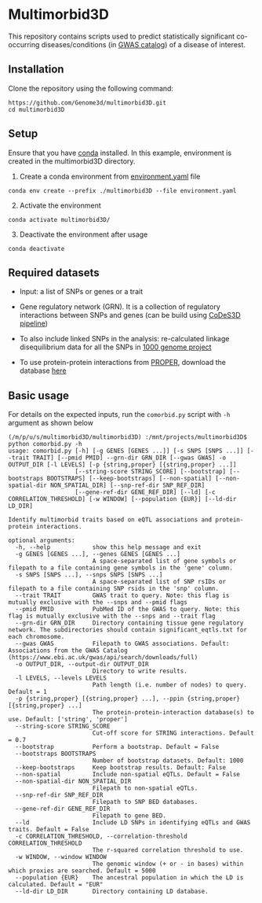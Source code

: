 # Multimorbid3D

This repository contains scripts used to predict statistically significant co-occurring diseases/conditions (in [GWAS catalog](https://www.ebi.ac.uk/gwas/)) of a disease of interest.

## Installation

Clone the repository using the following command:

```
https://github.com/Genome3d/multimorbid3D.git
cd multimorbid3D
```

## Setup

Ensure that you have [conda](https://docs.conda.io/en/latest/) installed. In this example, environment is created in the multimorbid3D directory.

1. Create a conda environment from [environment.yaml](https://github.com/Genome3d/multimorbid3D/blob/main/environment.yaml) file

```
conda env create --prefix ./multimorbid3D --file environment.yaml
```

2. Activate the environment 

```
conda activate multimorbid3D/
```

3. Deactivate the environment after usage

```
conda deactivate 
```

## Required datasets

* Input: a list of SNPs or genes or a trait

* Gene regulatory network (GRN). It is a collection of regulatory interactions between SNPs and genes (can be build using [CoDeS3D pipeline](https://github.com/Genome3d/codes3d-v2))

* To also include linked SNPs in the analysis: re-calculated linkage disequilibrium data for all the SNPs in [1000 genome project](https://www.internationalgenome.org/)

* To use protein-protein interactions from [PROPER](https://genemo.ucsd.edu/proper/), download the database [here](https://genemo.ucsd.edu/proper/)

## Basic usage

For details on the expected inputs, run the `comorbid.py` script with `-h` argument as shown below
 
```
(/m/p/u/s/multimorbid3D/multimorbid3D) :/mnt/projects/multimorbid3D$ python comorbid.py -h
usage: comorbid.py [-h] [-g GENES [GENES ...]] [-s SNPS [SNPS ...]] [--trait TRAIT] [--pmid PMID] --grn-dir GRN_DIR [--gwas GWAS] -o OUTPUT_DIR [-l LEVELS] [-p {string,proper} [{string,proper} ...]]
                   [--string-score STRING_SCORE] [--bootstrap] [--bootstraps BOOTSTRAPS] [--keep-bootstraps] [--non-spatial] [--non-spatial-dir NON_SPATIAL_DIR] [--snp-ref-dir SNP_REF_DIR]
                   [--gene-ref-dir GENE_REF_DIR] [--ld] [-c CORRELATION_THRESHOLD] [-w WINDOW] [--population {EUR}] [--ld-dir LD_DIR]

Identify multimorbid traits based on eQTL associations and protein-protein interactions.

optional arguments:
  -h, --help            show this help message and exit
  -g GENES [GENES ...], --genes GENES [GENES ...]
                        A space-separated list of gene symbols or filepath to a file containing gene symbols in the 'gene' column.
  -s SNPS [SNPS ...], --snps SNPS [SNPS ...]
                        A space-separated list of SNP rsIDs or filepath to a file containing SNP rsids in the 'snp' column.
  --trait TRAIT         GWAS trait to query. Note: this flag is mutually exclusive with the --snps and --pmid flags
  --pmid PMID           PubMed ID of the GWAS to query. Note: this flag is mutually exclusive with the --snps and --trait flag
  --grn-dir GRN_DIR     Directory containing tissue gene regulatory network. The subdirectories should contain significant_eqtls.txt for each chromosome.
  --gwas GWAS           Filepath to GWAS associations. Default: Associations from the GWAS Catalog (https://www.ebi.ac.uk/gwas/api/search/downloads/full)
  -o OUTPUT_DIR, --output-dir OUTPUT_DIR
                        Directory to write results.
  -l LEVELS, --levels LEVELS
                        Path length (i.e. number of nodes) to query. Default = 1
  -p {string,proper} [{string,proper} ...], --ppin {string,proper} [{string,proper} ...]
                        The protein-protein-interaction database(s) to use. Default: ['string', 'proper']
  --string-score STRING_SCORE
                        Cut-off score for STRING interactions. Default = 0.7
  --bootstrap           Perform a bootstrap. Default = False
  --bootstraps BOOTSTRAPS
                        Number of bootstrap datasets. Default: 1000
  --keep-bootstraps     Keep bootstrap results. Default: False
  --non-spatial         Include non-spatial eQTLs. Default = False
  --non-spatial-dir NON_SPATIAL_DIR
                        Filepath to non-spatial eQTLs.
  --snp-ref-dir SNP_REF_DIR
                        Filepath to SNP BED databases.
  --gene-ref-dir GENE_REF_DIR
                        Filepath to gene BED.
  --ld                  Include LD SNPs in identifying eQTLs and GWAS traits. Default = False
  -c CORRELATION_THRESHOLD, --correlation-threshold CORRELATION_THRESHOLD
                        The r-squared correlation threshold to use.
  -w WINDOW, --window WINDOW
                        The genomic window (+ or - in bases) within which proxies are searched. Default = 5000
  --population {EUR}    The ancestral population in which the LD is calculated. Default = "EUR"
  --ld-dir LD_DIR       Directory containing LD database.
```
